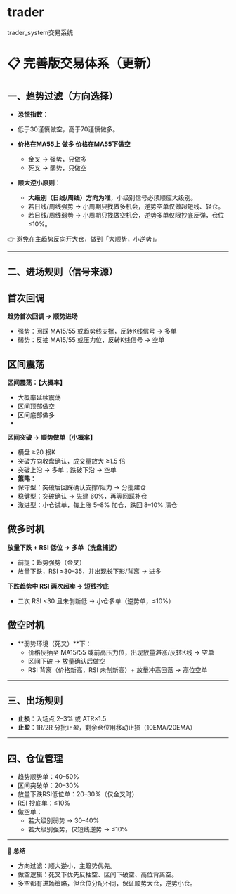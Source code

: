 # trader
trader_system交易系统


# 📋 完善版交易体系（更新）

## 一、趋势过滤（方向选择）  
- **恐慌指数**：
- 低于30谨慎做空，高于70谨慎做多。
- **价格在MA55上 做多  价格在MA55下做空**
  - 金叉 → 强势，只做多  
  - 死叉 → 弱势，只做空  

- **顺大逆小原则**：  
  - **大级别（日线/周线）方向为准**，小级别信号必须顺应大级别。  
  - 若日线/周线强势 → 小周期只找做多机会，逆势空单仅做超短线、轻仓。  
  - 若日线/周线弱势 → 小周期只找做空机会，逆势多单仅限抄底反弹，仓位 ≤10%。  

👉 避免在主趋势反向开大仓，做到「大顺势，小逆势」。  

---

## 二、进场规则（信号来源）  

## **首次回调**       


**趋势首次回调 → 顺势进场**  
   - 强势：回踩 MA15/55 或趋势线支撑，反转K线信号 → 多单  
   - 弱势：反抽 MA15/55 或压力位，反转K线信号 → 空单
  
## **区间震荡** 

 **区间震荡：【大概率】**
   - 大概率延续震荡
   - 区间顶部做空
   - 区间底部做多
   - 
 **区间突破 → 顺势做单【小概率】**  
 - 横盘 ≥20 根K  
 - 突破方向收盘确认，成交量放大 ≥1.5 倍  
 - 突破上沿 → 多单；跌破下沿 → 空单
 - **策略：**
 - 保守型：突破后回踩确认支撑/阻力 → 分批建仓  
 - 稳健型：突破确认 → 先建 60%，再等回踩补仓  
 - 激进型：小仓试单，每上涨 5–8% 加仓，跌回 8–10% 清仓
     
## **做多时机**       
 
**放量下跌 + RSI 低位 → 多单（洗盘捕捉）**  
   - 前提：趋势强势（金叉）  
   - 放量下跌，RSI ≤30–35，并出现长下影/背离 → 进多  

**下跌趋势中 RSI 两次超卖 → 短线抄底**  
   - 二次 RSI <30 且未创新低 → 小仓多单（逆势单，≤10%）  


## **做空时机**  
   - **弱势环境（死叉）**下：  
     - 价格反抽至 MA15/55 或前高压力位，出现放量滞涨/反转K线 → 空单  
     - 区间下破 → 放量确认后做空  
     - RSI 背离（价格新高，RSI 未创新高）+ 放量冲高回落 → 高位空单  

---

## 三、出场规则  
- **止损**：入场点 2–3% 或 ATR×1.5  
- **止盈**：1R/2R 分批止盈，剩余仓位用移动止损（10EMA/20EMA）  

---

## 四、仓位管理  
- 趋势顺势单：40–50%  
- 区间突破单：20–30%  
- 放量下跌RSI低位单：20–30%（仅金叉时）  
- RSI 抄底单：≤10%  
- 做空单：  
  - 若大级别弱势 → 30–40%  
  - 若大级别强势，仅短线逆势 → ≤10%  

---

📌 **总结**  
- 方向过滤：顺大逆小，主趋势优先。  
- 做空逻辑：死叉下优先反抽空、区间下破空、高位背离空。  
- 多空都有进场策略，但仓位分配不同，保证顺势大仓，逆势小仓。  
